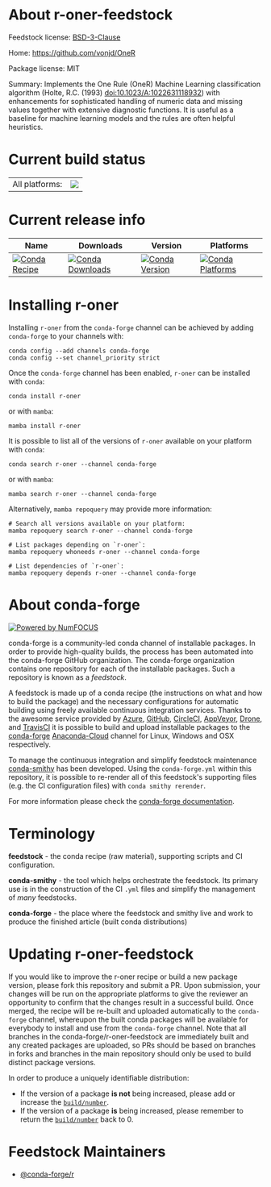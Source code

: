About r-oner-feedstock
======================

Feedstock license: [BSD-3-Clause](https://github.com/conda-forge/r-oner-feedstock/blob/main/LICENSE.txt)

Home: https://github.com/vonjd/OneR

Package license: MIT

Summary: Implements the One Rule (OneR) Machine Learning classification algorithm (Holte, R.C. (1993) <doi:10.1023/A:1022631118932>) with enhancements for sophisticated handling of numeric data and missing values together with extensive diagnostic functions. It is useful as a baseline for machine learning models and the rules are often helpful heuristics.

Current build status
====================


<table><tr><td>All platforms:</td>
    <td>
      <a href="https://dev.azure.com/conda-forge/feedstock-builds/_build/latest?definitionId=16391&branchName=main">
        <img src="https://dev.azure.com/conda-forge/feedstock-builds/_apis/build/status/r-oner-feedstock?branchName=main">
      </a>
    </td>
  </tr>
</table>

Current release info
====================

| Name | Downloads | Version | Platforms |
| --- | --- | --- | --- |
| [![Conda Recipe](https://img.shields.io/badge/recipe-r--oner-green.svg)](https://anaconda.org/conda-forge/r-oner) | [![Conda Downloads](https://img.shields.io/conda/dn/conda-forge/r-oner.svg)](https://anaconda.org/conda-forge/r-oner) | [![Conda Version](https://img.shields.io/conda/vn/conda-forge/r-oner.svg)](https://anaconda.org/conda-forge/r-oner) | [![Conda Platforms](https://img.shields.io/conda/pn/conda-forge/r-oner.svg)](https://anaconda.org/conda-forge/r-oner) |

Installing r-oner
=================

Installing `r-oner` from the `conda-forge` channel can be achieved by adding `conda-forge` to your channels with:

```
conda config --add channels conda-forge
conda config --set channel_priority strict
```

Once the `conda-forge` channel has been enabled, `r-oner` can be installed with `conda`:

```
conda install r-oner
```

or with `mamba`:

```
mamba install r-oner
```

It is possible to list all of the versions of `r-oner` available on your platform with `conda`:

```
conda search r-oner --channel conda-forge
```

or with `mamba`:

```
mamba search r-oner --channel conda-forge
```

Alternatively, `mamba repoquery` may provide more information:

```
# Search all versions available on your platform:
mamba repoquery search r-oner --channel conda-forge

# List packages depending on `r-oner`:
mamba repoquery whoneeds r-oner --channel conda-forge

# List dependencies of `r-oner`:
mamba repoquery depends r-oner --channel conda-forge
```


About conda-forge
=================

[![Powered by
NumFOCUS](https://img.shields.io/badge/powered%20by-NumFOCUS-orange.svg?style=flat&colorA=E1523D&colorB=007D8A)](https://numfocus.org)

conda-forge is a community-led conda channel of installable packages.
In order to provide high-quality builds, the process has been automated into the
conda-forge GitHub organization. The conda-forge organization contains one repository
for each of the installable packages. Such a repository is known as a *feedstock*.

A feedstock is made up of a conda recipe (the instructions on what and how to build
the package) and the necessary configurations for automatic building using freely
available continuous integration services. Thanks to the awesome service provided by
[Azure](https://azure.microsoft.com/en-us/services/devops/), [GitHub](https://github.com/),
[CircleCI](https://circleci.com/), [AppVeyor](https://www.appveyor.com/),
[Drone](https://cloud.drone.io/welcome), and [TravisCI](https://travis-ci.com/)
it is possible to build and upload installable packages to the
[conda-forge](https://anaconda.org/conda-forge) [Anaconda-Cloud](https://anaconda.org/)
channel for Linux, Windows and OSX respectively.

To manage the continuous integration and simplify feedstock maintenance
[conda-smithy](https://github.com/conda-forge/conda-smithy) has been developed.
Using the ``conda-forge.yml`` within this repository, it is possible to re-render all of
this feedstock's supporting files (e.g. the CI configuration files) with ``conda smithy rerender``.

For more information please check the [conda-forge documentation](https://conda-forge.org/docs/).

Terminology
===========

**feedstock** - the conda recipe (raw material), supporting scripts and CI configuration.

**conda-smithy** - the tool which helps orchestrate the feedstock.
                   Its primary use is in the construction of the CI ``.yml`` files
                   and simplify the management of *many* feedstocks.

**conda-forge** - the place where the feedstock and smithy live and work to
                  produce the finished article (built conda distributions)


Updating r-oner-feedstock
=========================

If you would like to improve the r-oner recipe or build a new
package version, please fork this repository and submit a PR. Upon submission,
your changes will be run on the appropriate platforms to give the reviewer an
opportunity to confirm that the changes result in a successful build. Once
merged, the recipe will be re-built and uploaded automatically to the
`conda-forge` channel, whereupon the built conda packages will be available for
everybody to install and use from the `conda-forge` channel.
Note that all branches in the conda-forge/r-oner-feedstock are
immediately built and any created packages are uploaded, so PRs should be based
on branches in forks and branches in the main repository should only be used to
build distinct package versions.

In order to produce a uniquely identifiable distribution:
 * If the version of a package **is not** being increased, please add or increase
   the [``build/number``](https://docs.conda.io/projects/conda-build/en/latest/resources/define-metadata.html#build-number-and-string).
 * If the version of a package **is** being increased, please remember to return
   the [``build/number``](https://docs.conda.io/projects/conda-build/en/latest/resources/define-metadata.html#build-number-and-string)
   back to 0.

Feedstock Maintainers
=====================

* [@conda-forge/r](https://github.com/conda-forge/r/)

